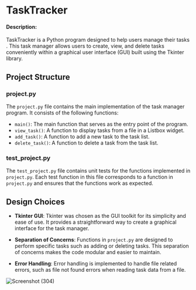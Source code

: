 # TaskTracker



#### Description:

TaskTracker is a Python program designed to help users manage their tasks . This task manager allows users to create, view, and delete tasks conveniently within a graphical user interface (GUI) built using the Tkinter library.

## Project Structure

### project.py

The `project.py` file contains the main implementation of the task manager program. It consists of the following functions:

- `main()`: The main function that serves as the entry point of the program.
- `view_task()`: A function to display tasks from a file in a Listbox widget.
- `add_task()`: A function to add a new task to the task list.
- `delete_task()`: A function to delete a task from the task list.

### test_project.py

The `test_project.py` file contains unit tests for the functions implemented in `project.py`. Each test function in this file corresponds to a function in `project.py` and ensures that the functions work as expected.

## Design Choices

- **Tkinter GUI**: Tkinter was chosen as the GUI toolkit for its simplicity and ease of use. It provides a straightforward way to create a graphical interface for the task manager.

- **Separation of Concerns**: Functions in `project.py` are designed to perform specific tasks such as adding or deleting tasks. This separation of concerns makes the code modular and easier to maintain.

- **Error Handling**: Error handling is implemented to handle file related errors, such as file not found errors when reading task data from a file.

![Screenshot (304)](https://github.com/sherscripts/TaskTracker/assets/93700487/48b993f6-ae02-4e9b-be7e-09c342163e02)
  

